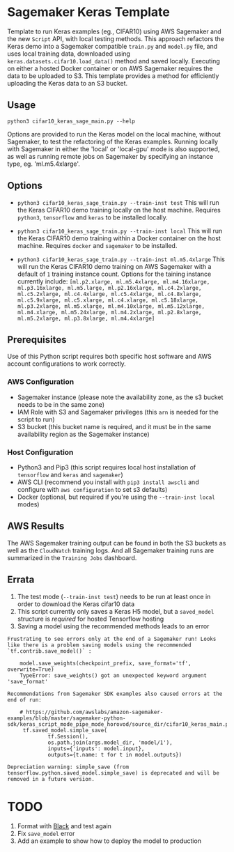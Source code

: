 # Sagemaker Keras Template
Template to run Keras examples (eg., CIFAR10) using AWS Sagemaker and the new `Script` API, with local testing methods. This approach refactors the Keras demo into a Sagemaker compatible `train.py` and `model.py` file, and uses local training data, downloaded using `keras.datasets.cifar10.load_data()` method and saved locally. Executing on either a hosted Docker container or on AWS Sagemaker requires the data to be uploaded to S3. This template provides a method for efficiently uploading the Keras data to an S3 bucket.

## Usage

```
python3 cifar10_keras_sage_main.py --help
```

Options are provided to run the Keras model on the local machine, without Sagemaker, to test the refactoring of the Keras examples. Running locally with Sagemaker in either the 'local' or 'local-gpu' mode is also supported, as well as running remote jobs on Sagemaker by specifying an instance type, eg. 'ml.m5.4xlarge'.

## Options


- `python3 cifar10_keras_sage_train.py --train-inst test`
  This will run the Keras CIFAR10 demo training locally on the host machine. Requires `python3`, `tensorflow` and `keras` to be installed locally.

- `python3 cifar10_keras_sage_train.py --train-inst local`
  This will run the Keras CIFAR10 demo training within a Docker container on the host machine. Requires `docker` and `sagemaker` to be installed.

- `python3 cifar10_keras_sage_train.py --train-inst ml.m5.4xlarge`
  This will run the Keras CIFAR10 demo training on AWS Sagemaker with a default of `1` training instance count. Options for the taining instance currently include: `[ml.p2.xlarge, ml.m5.4xlarge, ml.m4.16xlarge, ml.p3.16xlarge, ml.m5.large, ml.p2.16xlarge, ml.c4.2xlarge, ml.c5.2xlarge, ml.c4.4xlarge, ml.c5.4xlarge, ml.c4.8xlarge, ml.c5.9xlarge, ml.c5.xlarge, ml.c4.xlarge, ml.c5.18xlarge, ml.p3.2xlarge, ml.m5.xlarge, ml.m4.10xlarge, ml.m5.12xlarge, ml.m4.xlarge, ml.m5.24xlarge, ml.m4.2xlarge, ml.p2.8xlarge, ml.m5.2xlarge, ml.p3.8xlarge, ml.m4.4xlarge]`


## Prerequisites

Use of this Python script requires both specific host software and AWS account configurations to work correctly.

### AWS Configuration

- Sagemaker instance (please note the availability zone, as the s3 bucket needs to be in the same zone)
- IAM Role with S3 and Sagemaker privileges (this `arn` is needed for the script to run)
- S3 bucket (this bucket name is required, and it must be in the same availability region as the Sagemaker instance)

### Host Configuration

- Python3 and Pip3 (this script requires local host installation of `tensorflow` and `keras` and `sagemaker`)
- AWS CLI (recommend you install with `pip3 install awscli` and configure with `aws configuration` to set s3 defaults)
- Docker (optional, but required if you're using the `--train-inst local` modes)

## AWS Results

The AWS Sagemaker training output can be found in both the S3 buckets as well as the `CloudWatch` training logs. And all Sagemaker training runs are summarized in the `Training Jobs` dashboard.

## Errata

1. The test mode (`--train-inst test`) needs to be run at least once in order to download the Keras cifar10 data
2. This script currently only saves a Keras H5 model, but a `saved_model` structure is *required* for hosted Tensorflow hosting
3. Saving a model using the recommended methods leads to an error

```
Frustrating to see errors only at the end of a Sagemaker run! Looks like there is a problem saving models using the recommended `tf.contrib.save_model()` :

    model.save_weights(checkpoint_prefix, save_format='tf', overwrite=True)
    TypeError: save_weights() got an unexpected keyword argument 'save_format'

Recommendations from Sagemaker SDK examples also caused errors at the end of run:

    # https://github.com/awslabs/amazon-sagemaker-examples/blob/master/sagemaker-python-sdk/keras_script_mode_pipe_mode_horovod/source_dir/cifar10_keras_main.py
     tf.saved_model.simple_save(
             tf.Session(),
             os.path.join(args.model_dir, 'model/1'),
             inputs={'inputs': model.input},
             outputs={t.name: t for t in model.outputs})
    
Depreciation warning: simple_save (from tensorflow.python.saved_model.simple_save) is deprecated and will be removed in a future version.
```

# TODO
1. Format with [Black](https://black.readthedocs.io/en/latest/) and test again
2. Fix `save_model` error
3. Add an example to show how to deploy the model to production
